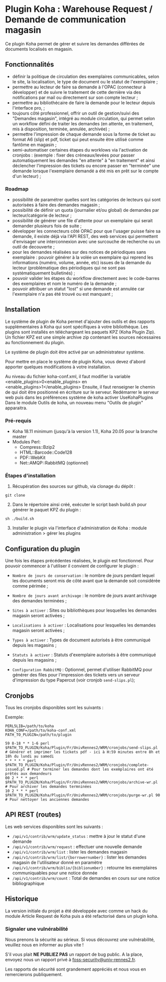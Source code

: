 # Plugin Koha : Warehouse Request / Demande de communication magasin

Ce plugin Koha permet de gérer et suivre les demandes différées de documents localisés en magasin.

## Fonctionnalités

- définir la politique de circulation des exemplaires communicables, selon le site, la localisation, le type de document ou le statut de l'exemplaire ;
- permettre au lecteur de faire sa demande à l'OPAC (connecteur à développer) et de suivre le traitement de cette dernière via des notifications par mail ou directement sur son compte lecteur ;
- permettre au bibliothécaire de faire la demande pour le lecteur depuis l'interface pro, ;
- toujours côté professionnel, offrir un outil de gestion/suivi des "Demandes magasin", intégré au module circulation, qui permet selon un workflow défini de traiter les demandes (en attente, en traitement, mis à disposition, terminée, annulée, archivée) ;
- permettre l'impression de chaque demande sous la forme de ticket au format A6 (slip) et pdf, ticket qui peut ensuite être utilisé comme fantôme en magasin ; 
- semi-automatiser certaines étapes du worklows via l'activation de cronjobs  : (exemple : fixer des créneaux/levées pour passer automatiquement les demandes "en attente" à "en traitement" et ainsi déclencher l'impression des tickets ou encore passer en "terminée" une demande lorsque l'exemplaire demandé a été mis en prêt sur le compte d'un lecteur) ;


### Roadmap

- possibilité de paramétrer quelles sont les catégories de lecteurs qui sont autorisées à faire des demandes magasin ;
- possibilité de définir un quota (journalier et/ou global) de demandes par lecteur/catégorie de lecteur ;
- possibilité de générer une file d'attente pour un exemplaire qui serait demander plusieurs fois de suite ;
- développer les connecteurs côté OPAC pour que l'usager puisse faire sa demande, il existe déjà via l'API REST, des web services qui permettent d'envisager une interconnexion avec une surcouche de recherche ou un outil de decouverte ;
- pour les demandes réalisées sur des notices de périodiques sans exemplaire : pouvoir générer à la volée un exemplaire qui reprend les informations (numéro, volume, année, etc) issues de la demande du lecteur (problématique des périodiques qui ne sont pas systématiquement bulletinés) ;
- pouvoir valider les étapes du workflow directement avec le code-barres des exemplaires et nom le numéro de la demande ;
- pouvoir attribuer un statut "lost" si une demande est annulée car l'exemplaire n'a pas été trouvé ou est manquant ;

## Installation

Le système de plugin de Koha permet d'ajouter des outils et des rapports supplémentaires à Koha qui sont spécifiques à votre bibliothèque. Les plugins sont installés en téléchargeant les paquets KPZ (Koha Plugin Zip). Un fichier KPZ est une simple archive zip contenant les sources nécessaires au fonctionnement du plugin.

Le système de plugin doit être activé par un administrateur système.

Pour mettre en place le système de plugin Koha, vous devez d'abord apporter quelques modifications à votre installation.

Au niveau du fichier koha-conf.xml, il faut modifier la variable <enable_plugins>0<enable_plugins> en <enable_plugins>1</enable_plugins> 
Ensuite, il faut renseigner le chemin de <pluginsdir> qui doit être positionné en écriture sur le serveur.
Redémarrer le serveur web puis dans les préférences système de koha activer UseKohaPlugins
Dans le module Outils de koha, un nouveau menu "Outils de plugin" apparaitra.

### Pré-requis

- Koha 18.11 minimum (jusqu'à la version 1.1), Koha 20.05 pour la branche master
- Modules Perl:
  - Compress::Bzip2
  - HTML::Barcode::Code128
  - PDF::WebKit
  - Net::AMQP::RabbitMQ (optionnel)

### Étapes d'installation

1. Récupération des sources sur github, via clonage du dépôt : 
```
git clone 
```
2. Dans le répertoire ainsi créé, exécuter le script bash build.sh pour générer le paquet KPZ du plugin :
```
sh ./build.sh
```
3. Installer le plugin via l'interface d'administration de Koha : module administration > gérer les plugins


## Configuration du plugin

Une fois les étapes précédentes réalisées, le plugin est fonctionnel. Pour pouvoir commencer à l'utiliser il convient de configurer le plugin : 

- ```Nombre de jours de conservation``` : le nombre de jours pendant lequel les documents seront mis de côté avant que la demande soit considérée comme périmée ;
- ```Nombre de jours avant archivage``` : le nombre de jours avant archivage des demandes terminées ;
- ```Sites à activer``` : Sites ou bibliothèques pour lesquelles les demandes magasin seront activées ;
- ```Localisations à activer``` : Localisations pour lesquelles les demandes magasin seront activées ;
- ```Types à activer``` : Types de document autorisés à être communiqué depuis les magasins ;
- ```Statuts à activer``` : Statuts d'exemplaire autorisés à être communiqué depuis les magasins ;

- ```Configuration RabbitMQ``` : Optionnel, permet d'utiliser RabbitMQ pour générer des files pour l'impression des tickets vers un serveur d'impression du type Papercut (voir cronjob ```send-slips.pl```);

## Cronjobs

Tous les cronjobs disponibles sont les suivants :

Exemple:

```
PERL5LIB=/path/to/koha
KOHA_CONF=/path/to/koha-conf.xml
PATH_TO_PLUGIN=/path/to/plugin

59 8-18 * * 1-6 perl $PATH_TO_PLUGIN/Koha/Plugin/Fr/UnivRennes2/WRM/cronjobs/send-slips.pl # Générer et imprimer les tickets pdf - ici à H:59 minutes entre 8h et 18h du lundi au samedi
* * * * * perl $PATH_TO_PLUGIN/Koha/Plugin/Fr/UnivRennes2/WRM/cronjobs/complete-issued.pl # Pour terminer les demandes dont les exemplaires ont été prêtés aux demandeurs
00 2 * * * perl $PATH_TO_PLUGIN/Koha/Plugin/Fr/UnivRennes2/WRM/cronjobs/archive-wr.pl # Pour archiver les demandes termninées
10 2 * * * perl $PATH_TO_PLUGIN/Koha/Plugin/Fr/UnivRennes2/WRM/cronjobs/purge-wr.pl 90 # Pour nettoyer les anciennes demandes

```

## API REST (routes)

Les web services disponibles sont les suivants :

- ```/api/v1/contrib/wrm/update_status``` : mettre à jour le statut d'une demande
- ```/api/v1/contrib/wrm/request``` : effectuer une nouvelle demande
- ```/api/v1/contrib/wrm/list``` : lister les demandes magasin
- ```/api/v1/contrib/wrm/list/{borrowernumber}``` : lister les demandes magasin de l'utilisateur donné en paramètre
- ```/api/v1/contrib/wrm/biblio/{biblionumber}``` : retourne les exemplaires communiquables pour une notice donnée
- ```/api/v1/contrib/wrm/count``` : Total de demandes en cours sur une notice bibliographique

## Historique

La version initiale du projet a été développée avec comme un hack du module Article Request de Koha puis a été refactorisé dans un plugin koha.

### Signaler une vulnérabilité
Nous prenons la sécurité au sérieux. Si vous découvrez une vulnérabilité, veuillez nous en informer au plus vite !

S'il vous plait **NE PUBLIEZ PAS** un rapport de bug public. A la place, envoyez nous un rapport privé à [foss-security@univ-rennes2.fr](mailto:foss-security@univ-rennes2.fr).

Les rapports de sécurité sont grandement appréciés et nous vous en remercierons publiquement.

